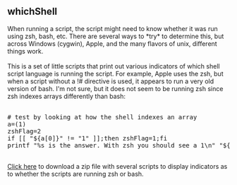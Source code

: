 <h2>whichShell</h2>
When running a script, the script might need to know whether it was run using zsh, bash, etc.
There are several ways to *try* to determine this, but across Windows (cygwin), Apple, and the 
many flavors of unix, different things work.<br>
<br>
This is a set of little scripts that print out various indicators of which shell script language
is running the script. For example, Apple uses the zsh, but when a script without a !# directive
is used, it appears to run a very old version of bash. I'm not sure, but it does not seem to be
running zsh since zsh indexes arrays differently than bash:<br>
<br>
<pre>
# test by looking at how the shell indexes an array
a=(1)
zshFlag=2
if [[ "${a[0]}" != "1" ]];then zshFlag=1;fi
printf "%s is the answer. With zsh you should see a 1\n" "${zshFlag}"
</pre>
<br>
<a href="./whichShell.zip">Click here</a> to download a zip file with several scripts to display
indicators as to whether the scripts are running zsh or bash.
<br>
